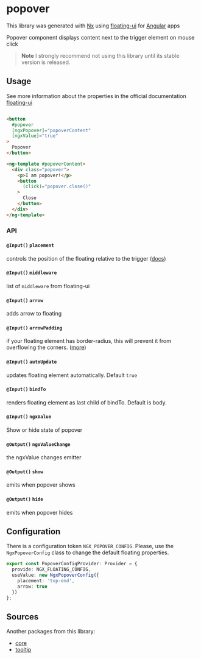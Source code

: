 # popover

This library was generated with [Nx](https://nx.dev) using [floating-ui](https://floating-ui.com/)
for [Angular](https://angular.dev/) apps

Popover component displays content next to the trigger element on mouse click

> **Note**
> I strongly recommend not using this library until its stable version is released.

## Usage

See more information about the properties in the official
documentation [floating-ui](https://floating-ui.com/docs/middleware)

```html

<button
  #popover
  [ngxPopover]="popoverContent"
  [ngxValue]="true"
>
  Popover
</button>

<ng-template #popoverContent>
  <div class="popover">
    <p>I am popover!</p>
    <button
      (click)="popover.close()"
    >
      Close
    </button>
  </div>
</ng-template>
```

### API

#### `@Input()` `placement`
controls the position of the floating relative to the trigger ([docs](https://floating-ui.com/docs/tutorial#placements))

#### `@Input()` `middleware`
list of `middleware` from floating-ui

#### `@Input()` `arrow`
adds arrow to floating

#### `@Input()` `arrowPadding`
if your floating element has border-radius, this will prevent it from overflowing the
corners. ([more](https://floating-ui.com/docs/arrow#padding))

#### `@Input()` `autoUpdate`

updates floating element automatically. Default `true`

#### `@Input()` `bindTo`

renders floating element as last child of bindTo. Default is body.

#### `@Input()` `ngxValue`

Show or hide state of popover

#### `@Output()` `ngxValueChange`

the ngxValue changes emitter

#### `@Output()` `show`

emits when popover shows

#### `@Output()` `hide`

emits when popover hides

## Configuration

There is a configuration token `NGX_POPOVER_CONFIG`.
Please, use the `NgxPopoverConfig` class to change the default floating properties.

```typescript
export const PopoverConfigProvider: Provider = {
  provide: NGX_FLOATING_CONFIG,
  useValue: new NgxPopoverConfig({
    placement: 'top-end',
    arrow: true
  })
};
```

## Sources

Another packages from this library:

* [core](https://www.npmjs.com/package/@ngx-popovers/core)
* [tooltip](https://www.npmjs.com/package/@ngx-popovers/tooltip)
